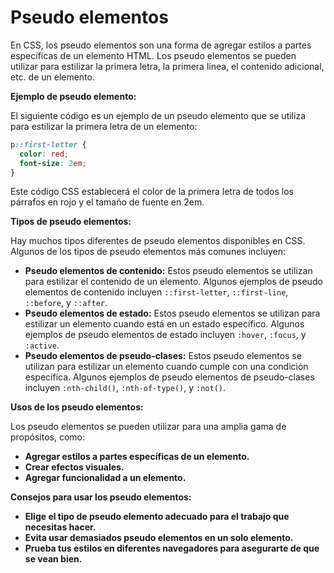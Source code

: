 # Pseudo elementos

En CSS, los pseudo elementos son una forma de agregar estilos a partes específicas de un elemento HTML. Los pseudo elementos se pueden utilizar para estilizar la primera letra, la primera línea, el contenido adicional, etc. de un elemento.

**Ejemplo de pseudo elemento:**

El siguiente código es un ejemplo de un pseudo elemento que se utiliza para estilizar la primera letra de un elemento:

```css
p::first-letter {
  color: red;
  font-size: 2em;
}
```

Este código CSS establecerá el color de la primera letra de todos los párrafos en rojo y el tamaño de fuente en 2em.

**Tipos de pseudo elementos:**

Hay muchos tipos diferentes de pseudo elementos disponibles en CSS. Algunos de los tipos de pseudo elementos más comunes incluyen:

* **Pseudo elementos de contenido:** Estos pseudo elementos se utilizan para estilizar el contenido de un elemento. Algunos ejemplos de pseudo elementos de contenido incluyen `::first-letter`, `::first-line`, `::before`, y `::after`.
* **Pseudo elementos de estado:** Estos pseudo elementos se utilizan para estilizar un elemento cuando está en un estado específico. Algunos ejemplos de pseudo elementos de estado incluyen `:hover`, `:focus`, y `:active`.
* **Pseudo elementos de pseudo-clases:** Estos pseudo elementos se utilizan para estilizar un elemento cuando cumple con una condición específica. Algunos ejemplos de pseudo elementos de pseudo-clases incluyen `:nth-child()`, `:nth-of-type()`, y `:not()`.

**Usos de los pseudo elementos:**

Los pseudo elementos se pueden utilizar para una amplia gama de propósitos, como:

* **Agregar estilos a partes específicas de un elemento.**
* **Crear efectos visuales.**
* **Agregar funcionalidad a un elemento.**

**Consejos para usar los pseudo elementos:**

* **Elige el tipo de pseudo elemento adecuado para el trabajo que necesitas hacer.**
* **Evita usar demasiados pseudo elementos en un solo elemento.**
* **Prueba tus estilos en diferentes navegadores para asegurarte de que se vean bien.**

